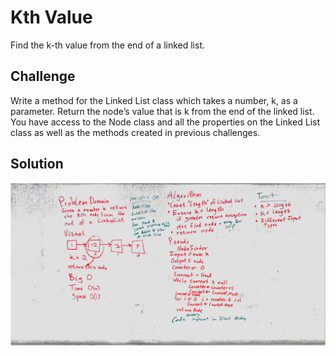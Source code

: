 # Kth Value
 Find the k-th value from the end of a linked list. ​
 
 ## Challenge
 Write a method for the Linked List class which takes a number, k, as a parameter. Return the node’s value that is k from the end of the linked list. You have access to the Node class and all the properties on the Linked List class as well as the methods created in previous challenges. 
 
## Solution

![White Board](https://github.com/chillbnel/Data-Structures-and-Algorithms/blob/master/assets/Challenge07.png)
 
